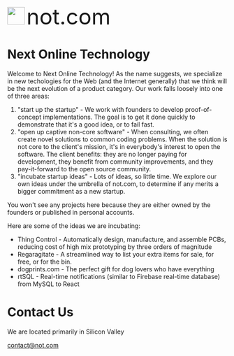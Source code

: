<p>
  <img height="40px" src="https://github.com/notdotcom/notdotcom/assets/148507774/5614b3b1-e2a8-4096-9146-893ab3c68d4e">
  <span style="font-size: 50px">not.com</span>
</p>

# Next Online Technology

<p>Welcome to Next Online Technology! As the name suggests, we specialize in new techologies for the Web (and the Internet generally) that we think will be the next evolution of a product category. Our work falls loosely into one of three areas:</p>

1. "start up the startup" - We work with founders to develop proof-of-concept implementations. The goal is to get it done quickly to demonstrate that it's a good idea, or to fail fast.
2. "open up captive non-core software" - When consulting, we often create novel solutions to common coding problems. When the solution is not core to the client's mission, it's in everybody's interest to open the software. The client benefits: they are no longer paying for development, they benefit from community improvements, and they pay-it-forward to the open source community.
3. "incubate startup ideas" - Lots of ideas, so little time. We explore our own ideas under the umbrella of not.com, to determine if any merits a bigger commitment as a new startup.

You won't see any projects here because they are either owned by the founders or published in personal accounts.

Here are some of the ideas we are incubating:

* Thing Control - Automatically design, manufacture, and assemble PCBs, reducing cost of high mix prototyping by three orders of magnitude
* Regaragitate - A streamlined way to list your extra items for sale, for free, or for the bin.
* dogprints.com - The perfect gift for dog lovers who have everything
* rtSQL - Real-time notifications (similar to Firebase real-time database) from MySQL to React

# Contact Us

We are located primarily in Silicon Valley

contact@not.com
